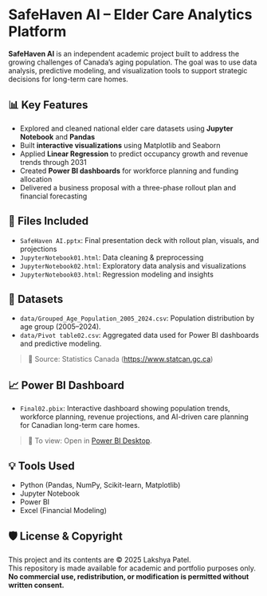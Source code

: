 # SafeHaven AI – Elder Care Analytics Platform

**SafeHaven AI** is an independent academic project built to address the growing challenges of Canada’s aging population. The goal was to use data analysis, predictive modeling, and visualization tools to support strategic decisions for long-term care homes.

## 📊 Key Features
- Explored and cleaned national elder care datasets using **Jupyter Notebook** and **Pandas**
- Built **interactive visualizations** using Matplotlib and Seaborn
- Applied **Linear Regression** to predict occupancy growth and revenue trends through 2031
- Created **Power BI dashboards** for workforce planning and funding allocation
- Delivered a business proposal with a three-phase rollout plan and financial forecasting

## 📁 Files Included
- `SafeHaven AI.pptx`: Final presentation deck with rollout plan, visuals, and projections
- `JupyterNotebook01.html`: Data cleaning & preprocessing
- `JupyterNotebook02.html`: Exploratory data analysis and visualizations
- `JupyterNotebook03.html`: Regression modeling and insights

## 📂 Datasets

- `data/Grouped_Age_Population_2005_2024.csv`: Population distribution by age group (2005–2024).
- `data/Pivot table02.csv`: Aggregated data used for Power BI dashboards and predictive modeling.

> 📌 Source: Statistics Canada (https://www.statcan.gc.ca)

## 📈 Power BI Dashboard

- `Final02.pbix`: Interactive dashboard showing population trends, workforce planning, revenue projections, and AI-driven care planning for Canadian long-term care homes.

> 🔎 To view: Open in [Power BI Desktop](https://powerbi.microsoft.com/en-us/desktop/).

## 💡 Tools Used
- Python (Pandas, NumPy, Scikit-learn, Matplotlib)
- Jupyter Notebook
- Power BI
- Excel (Financial Modeling)

## 🛡️ License & Copyright

This project and its contents are © 2025 Lakshya Patel.  
This repository is made available for academic and portfolio purposes only.  
**No commercial use, redistribution, or modification is permitted without written consent.**
